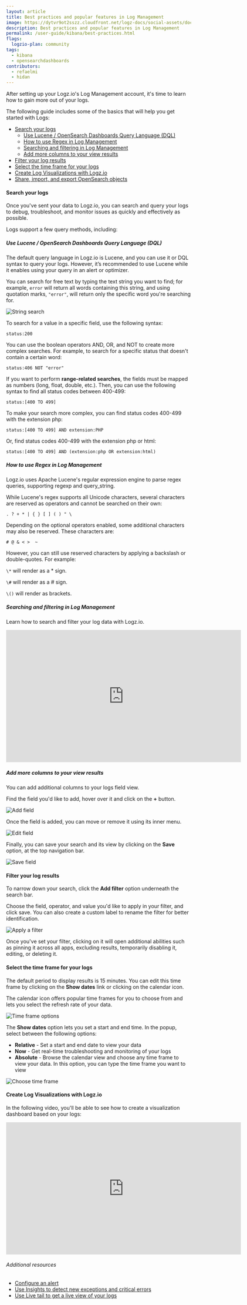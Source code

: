 ```yaml
---
layout: article
title: Best practices and popular features in Log Management
image: https://dytvr9ot2sszz.cloudfront.net/logz-docs/social-assets/docs-social.jpg
description: Best practices and popular features in Log Management
permalink: /user-guide/kibana/best-practices.html
flags:
  logzio-plan: community
tags:
  - kibana
  - opensearchdashboards
contributors:
  - refaelmi
  - hidan
---
```


After setting up your Logz.io's Log Management account, it's time to learn how to gain more out of your logs.

The following guide includes some of the basics that will help you get started with Logs:

* [Search your logs](/user-guide/kibana/best-practices.html#search-your-logs)
  * [Use Lucene / OpenSearch Dashboards Query Language (DQL)](/user-guide/kibana/best-practices.html#use-lucene--kibana-query-language-kql)
  * [How to use Regex in Log Management](/user-guide/kibana/best-practices.html#how-to-use-regex-in-log-management)
  * [Searching and filtering in Log Management](/user-guide/kibana/best-practices.html#searching-and-filtering-in-log-management)
  * [Add more columns to your view results](/user-guide/kibana/best-practices.html#add-more-columns-to-your-view-results)
* [Filter your log results](/user-guide/kibana/best-practices.html#filter-your-log-results)
* [Select the time frame for your logs](/user-guide/kibana/best-practices.html#select-the-time-frame-for-your-logs)
* [Create Log Visualizations with Logz.io](/user-guide/kibana/best-practices.html#create-log-visualizations-with-logzio)
* [Share, import, and export OpenSearch objects](/user-guide/kibana/share-import-export)

#### Search your logs

Once you've sent your data to Logz.io, you can search and query your logs to debug, troubleshoot, and monitor issues as quickly and effectively as possible.

Logs support a few query methods, including:

##### Use Lucene / OpenSearch Dashboards Query Language (DQL)

The default query language in Logz.io is Lucene, and you can use it or DQL syntax to query your logs. However, it’s recommended to use Lucene while it enables using your query in an alert or optimizer.

You can search for free text by typing the text string you want to find; for example, `error` will return all words containing this string, and using quotation marks, `"error"`, will return only the specific word you're searching for.

![String search](https://dytvr9ot2sszz.cloudfront.net/logz-docs/osd-discover/search-in-osd.png)

To search for a value in a specific field, use the following syntax:

`status:200`

You can use the boolean operators AND, OR, and NOT to create more complex searches. For example, to search for a specific status that doesn't contain a certain word:

`status:406 NOT "error"`

If you want to perform **range-related searches**, the fields must be mapped as numbers (long, float, double, etc.). Then, you can use the following syntax to find all status codes between 400-499:

`status:[400 TO 499]`

To make your search more complex, you can find status codes 400-499 with the extension php:

`status:[400 TO 499] AND extension:PHP`

Or, find status codes 400-499 with the extension php or html:

`status:[400 TO 499] AND (extension:php OR extension:html)`


##### How to use Regex in Log Management

Logz.io uses Apache Lucene's regular expression engine to parse regex queries, supporting regexp and query_string.

While Lucene's regex supports all Unicode characters, several characters are reserved as operators and cannot be searched on their own:

`. ? + * | { } [ ] ( ) " \`

Depending on the optional operators enabled, some additional characters may also be reserved. These characters are:

`# @ & < >  ~`

However, you can still use reserved characters by applying a backslash or double-quotes. For example:

`\*` will render as a * sign.

`\#` will render as a # sign.

`\()` will render as brackets.

##### Searching and filtering in Log Management

Learn how to search and filter your log data with Logz.io.

<iframe class="vidyard_iframe" src="https://dytvr9ot2sszz.cloudfront.net/logz-docs/videos/searching-and-filtering.mp4" width=640 height=360 scrolling="no" frameborder="0" allowtransparency="true" allowfullscreen></iframe>

##### Add more columns to your view results

You can add additional columns to your logs field view.

Find the field you'd like to add, hover over it and click on the **+** button. 

![Add field](https://dytvr9ot2sszz.cloudfront.net/logz-docs/kibana-discover/add-field-discover.png)

Once the field is added, you can move or remove it using its inner menu. 

![Edit field](https://dytvr9ot2sszz.cloudfront.net/logz-docs/kibana-discover/add-field-overview.gif)

Finally, you can save your search and its view by clicking on the **Save** option, at the top navigation bar. 

![Save field](https://dytvr9ot2sszz.cloudfront.net/logz-docs/kibana-discover/save-your-fields.png)

#### Filter your log results

To narrow down your search, click the **Add filter** option underneath the search bar. 

Choose the field, operator, and value you'd like to apply in your filter, and click save. You can also create a custom label to rename the filter for better identification.

![Apply a filter](https://dytvr9ot2sszz.cloudfront.net/logz-docs/kibana-discover/add-a-filter.png)

Once you've set your filter, clicking on it will open additional abilities such as pinning it across all apps, excluding results, temporarily disabling it, editing, or deleting it.

#### Select the time frame for your logs 

The default period to display results is 15 minutes. You can edit this time frame by clicking on the **Show dates** link or clicking on the calendar icon.

The calendar icon offers popular time frames for you to choose from and lets you select the refresh rate of your data.

![Time frame options](https://dytvr9ot2sszz.cloudfront.net/logz-docs/kibana-discover/quick-time-edits.png)

The **Show dates** option lets you set a start and end time. In the popup, select between the following options:

* **Relative** - Set a start and end date to view your data
* **Now** - Get real-time troubleshooting and monitoring of your logs
* **Absolute** - Browse the calendar view and choose any time frame to view your data. In this option, you can type the time frame you want to view

![Choose time frame](https://dytvr9ot2sszz.cloudfront.net/logz-docs/kibana-discover/time-settings-gif.gif)

#### Create Log Visualizations with Logz.io

In the following video, you'll be able to see how to create a visualization dashboard based on your logs:

<iframe class="vidyard_iframe" src="https://fast.wistia.com/embed/iframe/velcfd5tpr?" width=640 height=360 scrolling="no" frameborder="0" allowtransparency="true" allowfullscreen></iframe>


###### Additional resources

* [Configure an alert](https://docs.logz.io/user-guide/alerts/configure-an-alert.html)
* [Use Insights to detect new exceptions and critical errors](https://docs.logz.io/user-guide/insights/)
* [Use Live tail to get a live view of your logs](https://docs.logz.io/user-guide/live-tail/)